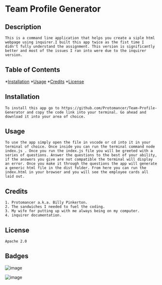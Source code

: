 # Team Profile Generator

## Description

    This is a command line application that helps you create a siple html webpage using inquirer.I built this app twice as the fist time I didn't fully understand the assignment. This version is significantly better and most of the issues I ran into were due to the inquirer version.

## Table of Contents

*[Installation](#installation)
*[Usage](#usage)
*[Credits](#credits)
*[License](#license)

## Installation

    To install this app go to https://github.com/Protomancer/Team-Profile-Generator and copy the code link into your terminal. Go ahead and download it into your area of choice.

## Usage

    To use the app simply open the file in vscode or cd into it in your terminal of choice. Once inside you can run the terminal command node index.js . Once you run the index.js file you will be greeted with a series of questions. Answer the questions to the best of your ability, if the answers you give are not compatible the terminal will display an error. Once you make it through the questions the app will generate a generic html file in the dist folder. From here you can run the index.html in your browser and you will see the employee cards all laid out.

## Credits

    1. Protomancer a.k.a. Billy Pinkerton.
    2. The sandwiches I needed to fuel the coding.
    3. My wife for putting up with me always being on my computer.
    4. inquirer documentation.

## License

    Apache 2.0

## Badges

![image]({https://img.shields.io/badge/HTML5-E34F26?style=for-the-badge&logo=html5&logoColor=white})

![image]({https://img.shields.io/badge/JavaScript-323330?style=for-the-badge&logo=javascript&logoColor=F7DF1E})




